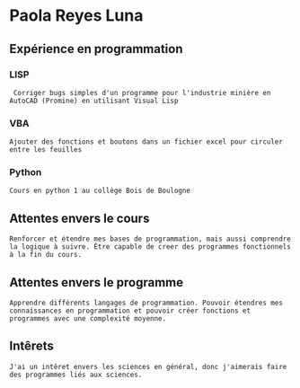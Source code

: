 # Paola Reyes Luna
## Expérience en programmation
### LISP
     Corriger bugs simples d'un programme pour l'industrie minière en AutoCAD (Promine) en utilisant Visual Lisp
### VBA
    Ajouter des fonctions et boutons dans un fichier excel pour circuler entre les feuilles
### Python
    Cours en python 1 au collège Bois de Boulogne

## Attentes envers le cours
    Renforcer et étendre mes bases de programmation, mais aussi comprendre la logique à suivre. Être capable de creer des programmes fonctionnels à la fin du cours.

## Attentes envers le programme
    Apprendre différents langages de programmation. Pouvoir étendres mes connaissances en programmation et pouvoir créer fonctions et programmes avec une complexité moyenne. 

## Intêrets
    J'ai un intêret envers les sciences en général, donc j'aimerais faire des programmes liés aux sciences.